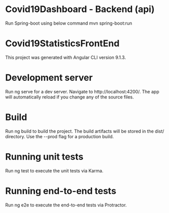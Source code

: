 # Covid19Dashboard - Backend (api)
Run Spring-boot using below command 
mvn spring-boot:run

# Covid19StatisticsFrontEnd
This project was generated with Angular CLI version 9.1.3.

# Development server
Run ng serve for a dev server. Navigate to http://localhost:4200/. The app will automatically reload if you change any of the source files.

# Build
Run ng build to build the project. The build artifacts will be stored in the dist/ directory. Use the --prod flag for a production build.

# Running unit tests
Run ng test to execute the unit tests via Karma.

# Running end-to-end tests
Run ng e2e to execute the end-to-end tests via Protractor.
